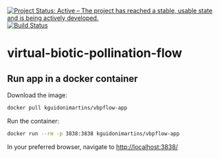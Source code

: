 [![Project Status: Active – The project has reached a stable, usable state and is being actively developed.](https://www.repostatus.org/badges/latest/active.svg)](https://www.repostatus.org/#active)
[![Build Status](https://travis-ci.com/kguidonimartins/virtual-biotic-pollination-flow.svg?token=yxuzigPBpgHFpwAypqgf&branch=master)](https://travis-ci.com/kguidonimartins/virtual-biotic-pollination-flow)

# virtual-biotic-pollination-flow

## Run app in a docker container

Download the image:

```bash
docker pull kguidonimartins/vbpflow-app
```

Run the container:

```bash
docker run --rm -p 3838:3838 kguidonimartins/vbpflow-app
```

In your preferred browser, navigate to [http://localhost:3838/](http://localhost:3838/)
